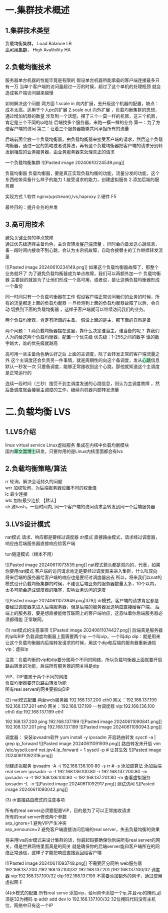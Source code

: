 
# 一.集群技术概述
## 1.集群技术类型

负载均衡集群， Load Balance LB  
[高可用集群](https://so.csdn.net/so/search?q=%E9%AB%98%E5%8F%AF%E7%94%A8%E9%9B%86%E7%BE%A4&spm=1001.2101.3001.7020)， High Avalibility HA
## 2.负载均衡技术

服务器单台机器的性能毕竟是有限的
假设单台机器所能承载的客户端连接最多只有一万
当单个客户端的访问量超过一万的时候，超过了这个单机的处理瓶颈
就会造成客户端访问越来越慢

如何解决这个问题
两方面
1.scale in  向内扩展，去升级这个机器的配置，缺点：成本太高。适用于个人pc的扩展
2.scale out 向外扩展 ，负载均衡集群的思想，通过增加机器的数量
涉及到一个话题，摆了三个一莫一样的机器，这三个机器，肯定是三个不同的ip地址
后端找多个服务器，来跑一摸一样的业务
第一：为了方便客户端的访问
第二：让着三个服务器能够共同承担所有的流量

后端前面会放一个负载均衡器，由负载均衡器来接受客户端的请求，然后这个负载均衡器，通过一定的策略或者说算法，再有这个负载均衡器把客户端的请求分别转发到相应的业务服务器，由业务服务器来处理真正的请求

一个负载均衡集群
![[Pasted image 20240610224539.png]]

负载均衡器
负载均衡器，要是真正实现负载均衡的功能，流量分发的功能，这个东西他带具备什么样子的能力
1.接受请求的能力，创建虚拟服务
2.添加后端的服务器

实现方式
1.软件 nginx(upstream),lvs,haproxy
2.硬件 F5

最终目的：提升业务的并发




## 3.高可用技术

避免关键业务的单点故障  
通过优先级选择主备角色，主负责转发[客户端](https://so.csdn.net/so/search?q=%E5%AE%A2%E6%88%B7%E7%AB%AF&spm=1001.2101.3001.7020)流量 ，同时会向备发送心跳信息，备一段时间内接收不到心跳，会认为主宕机故障，自动会接替主的工作继续转发流量

![[Pasted image 20240610234149.png]]
如果这个负载均衡器故障了，那整个业务就坏了
为了避免负载均衡器成为单点故障，我们可以再额外加一个
负载均衡器
主要目的就是为了让他们形成一个高可用，或者说，是让这俩负载均衡器形成一个备份

同一时间只有一个负载均衡器在工作
假设客户端正常访问我们的业务的时候，所有的流量都走上面的负载均衡器
一旦检测到上面的负载均衡器故障了以后，会自动 切换到下面的负载均衡器
，这样子客户端就可以继续访问我们的业务。

两个负载均衡器，肯定有所谓的主备。
假设上面的是主，那下面的自然是备

两个问题：
1.两负载均衡器摆在这里，靠什么决定谁当主，谁当备的呢？
靠我们人为的给这两个负载均衡器，配置一个优先级
优先级：1-255之间的数字
谁的数字越大，谁的优先级就越高

高可用一旦主备角色确认好之后
上面的主调度，除了会转发正常的客户端流量之外
这个主调度还会负责另一件事情，就是周期性的向这个备调度，发从<span style="background:#affad1">心跳</span>信息
默认一秒发一次
只要备调度，能够正常接收到这个心跳，那他就知道这个主调度是正常运行的

连续一段时间（三秒）接受不到主调度发送的心跳信息，则认为主调度故障
，然后备调度就会接替主调度的工作，继续向机器内部转发流量




# 二.负载均衡 LVS

## 1.LVS介绍
linux virtual service Linux虚拟服务
集成在内核中负载均衡模块  
国内<span style="background:#affad1">章文嵩博士</span>研发，只要你用的是Linux内核里面都会有lvs

## 2.负载均衡策略/算法

rr    轮询，解决会话持久的问题  
wrr 加权轮询，为后端服务器设置不同的权重值  
lc    最少连接  
wlc 加权最少连接 【默认】  
sh   源hash，一段时间内, 同一个客户端的访问请求会转发到同一个后端服务器

## 3.LVS设计模式
 nat模式
 请求、响应都是要经过调度器
 dr模式
 直接路由模式，请求经过调度器，响应由后端服务器直接响应给客户端
 
 tun隧道模式（根本不用）

![[Pasted image 20240611073539.png]]
nat模式箭头都是双向的，代表，如果你要用nat模式
客户端的访问请求肯定是要经过调度器来进入集群，什么叫双向
将来后端的服务器给客户端的响应也是要经过调度器出去
所以，将来我们以nat的模式设计负载均衡集群的时候，不建议后端业务的服务器数量太多，10个以内，太多可能会造成调度器的阻塞，影响业务访问的速度


![[Pasted image 20240611073949.png|379]]
dr模式，客户端的请求肯定都是要经过调度器来进入后端服务器，但是后端的服务器发送响应直接给客户端。
后端上的服务器，要是想直接能给互联网上的客户端响应，这意味着你后端服务器必须都得能 正常联网。

(1) nat模式的注意事项
![[Pasted image 20240611074427.png]]
后端真是服务器的ip叫RIP
负载调度均衡器上面需要两个ip 一个叫vip，一个叫dip
dip：就是用来让这个负载均衡器向后端转发请求的时候，用这个dip和后端的服务器重新通信
vip：虚拟ip

注意：负载均衡的vip和dip要分属两个不同的网络，所以负载均衡器上面就要开启路由转发的功能，后端所有服务器的网关得是dip

VIP、DIP要属于两个不同的网络  
负载均衡器要开启路由转发功能  
所有real server的网关要指向DIP


(2) nat模式配置
两台web服务器
192.168.137.200 eth0 网关：192.168.137.199
192.168.137.201 eth0 网关：192.168.137.199
一台调度器
vip:192.168.136.100 eth0
dip:192.168.137.199 eth1

192.168.137.200 ping 192.168.137.199
![[Pasted image 20240611090841.png]]
192.168.137.201 ping 192.168.137.199
![[Pasted image 20240611090943.png]]

调度器：
安装ipvsadm软件
yum install -y ipvsadm
开启路由转发
sysctl  -a | grep ip_forward
![[Pasted image 20240611091939.png]]
路由转发未开启
vim  /etc/sysctl.conf
net.ipv4.ip_forward = 1
sysctl -p # 让其生效
![[Pasted image 20240611092316.png]]

创建虚拟服务
ipvsadm -A -t 192.168.136.100:80 -s  rr # -s 添加调算法
添加后端real server
ipvsadm -a -t 192.168.136.100:80 -r 192.168.137.200:80 -m
ipvsadm -a -t 192.168.136.100:80 -r 192.168.137.201:80 -m
查看虚拟服务
ipvsadm -L -n
![[Pasted image 20240611092917.png]]
测试访问
![[Pasted image 20240611093042.png]]


(3) dr直接路由模式的注意事项

所有的real server必须要配置VIP，目的是为了可以正常接收请求  
所有的real server修改两个参数  
arp_ignore=1        避免VIP产生冲突  
arp_announce=2  避免客户端直接访问后端的real server，失去负载均衡的效果

将来用lvs的dr模式来设计集群的话，你最起码要确保你后端所有real server的网关。得是世界网络里面真是的网关
就是确保你的后端server能和客户端所在的网络正常通信，这样子才能把响应直接返回给客户端

![[Pasted image 20240611093748.png]]
不需要区分网络
web服务器
192.168.137.200 /192.168.137.100/32
192.168.137.201 /192.168.137.100/32
调度器
vip:192.168.137.100/32
dip:192.168.137.199
不需要添加额外的网卡，通过使用虚拟网卡

(4)dr模式的配置
所有real serve 添加vip，给lo网卡添加一个ip,并且vip的掩码,必须是32为掩码
ip addr add dev lo 192.168.137.100/32
32位掩码代码没有主机位，网络中只有这一个IP





